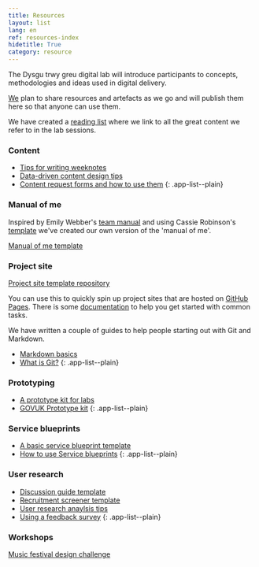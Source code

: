 ```yaml
---
title: Resources
layout: list
lang: en
ref: resources-index
hidetitle: True
category: resource
---
```


The Dysgu trwy greu digital lab will introduce participants to concepts, methodologies and ideas used in digital delivery.

[We](/en/team) plan to share resources and artefacts as we go and will publish them here so that anyone can use them.

We have created a [reading list](/en/reading-list) where we link to all the great content we refer to in the lab sessions. 

### Content

* [Tips for writing weeknotes](/en/resource/tips-for-writing-weeknotes.html)
* [Data-driven content design tips](/en/resource/content-design-tips.html)
* [Content request forms and how to use them](/en/resource/content-request-forms.html)
{: .app-list--plain}

### Manual of me

Inspired by Emily Webber's [team manual](https://emilywebber.co.uk/the-team-manual-a-exercise-to-help-build-empathy-in-teams/) and using Cassie Robinson's [template](https://cassierobinson.medium.com/a-user-manual-for-me-d3a851fbc694) we've created our own version of the 'manual of me'.

[Manual of me template](/en/resource/learn-by-making-manual-of-me.png)

### Project site

[Project site template repository](https://github.com/learnbymakingwales/project-site-template)

You can use this to quickly spin up project sites that are hosted on [GitHub Pages](https://pages.github.com/).
There is some [documentation](https://github.com/learnbymakingwales/project-site-template/tree/main/_docs) to help you get started with common tasks.

We have written a couple of guides to help people starting out with Git and Markdown.

* [Markdown basics](/en/resource/markdown-basics.html)
* [What is Git?](/en/resource/what-is-git.html)
{: .app-list--plain}

### Prototyping

* [A prototype kit for labs](https://github.com/learnbymakingwales/lbm-prototype-kit)
* [GOVUK Prototype kit](https://prototype-kit.service.gov.uk/docs/)
{: .app-list--plain}

### Service blueprints

* [A basic service blueprint template](/en/resource/a-basic-service-blueprint-template.png)
* [How to use Service blueprints](/en/resource/how-to-use-service-blueprints.html)
{: .app-list--plain}


### User research

* [Discussion guide template](/en/resource/discussion-guide-template.pdf)
* [Recruitment screener template](/en/resource/recruitment-sceener-template.pdf)
* [User research anaylsis tips](/en/resource/user-research-analysis-tips.html)
* [Using a feedback survey](/en/resource/using-a-feedback-survey.html)
{: .app-list--plain}

### Workshops

[Music festival design challenge](/en/resource/design-challenge.html)
